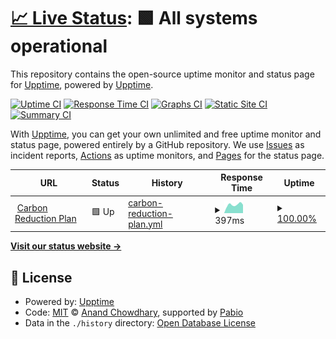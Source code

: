 # [📈 Live Status](https://upptime.github.io/upptime): <!--live status--> **🟩 All systems operational**

This repository contains the open-source uptime monitor and status page for [Upptime](https://upptime.js.org), powered by [Upptime](https://github.com/upptime/upptime).

[![Uptime CI](https://github.com/z3green/upptime/workflows/Uptime%20CI/badge.svg)](https://github.com/z3green/upptime/actions?query=workflow%3A%22Uptime+CI%22)
[![Response Time CI](https://github.com/z3green/upptime/workflows/Response%20Time%20CI/badge.svg)](https://github.com/z3green/upptime/actions?query=workflow%3A%22Response+Time+CI%22)
[![Graphs CI](https://github.com/z3green/upptime/workflows/Graphs%20CI/badge.svg)](https://github.com/z3green/upptime/actions?query=workflow%3A%22Graphs+CI%22)
[![Static Site CI](https://github.com/z3green/upptime/workflows/Static%20Site%20CI/badge.svg)](https://github.com/z3green/upptime/actions?query=workflow%3A%22Static+Site+CI%22)
[![Summary CI](https://github.com/z3green/upptime/workflows/Summary%20CI/badge.svg)](https://github.com/z3green/upptime/actions?query=workflow%3A%22Summary+CI%22)

With [Upptime](https://upptime.js.org), you can get your own unlimited and free uptime monitor and status page, powered entirely by a GitHub repository. We use [Issues](https://github.com/upptime/upptime/issues) as incident reports, [Actions](https://github.com/z3green/upptime/actions) as uptime monitors, and [Pages](https://upptime.github.io/upptime) for the status page.

<!--start: status pages-->
<!-- This summary is generated by Upptime (https://github.com/upptime/upptime) -->
<!-- Do not edit this manually, your changes will be overwritten -->
<!-- prettier-ignore -->
| URL | Status | History | Response Time | Uptime |
| --- | ------ | ------- | ------------- | ------ |
| <img alt="" src="https://icons.duckduckgo.com/ip3/crp.eco.ico" height="13"> [Carbon Reduction Plan](https://crp.eco) | 🟩 Up | [carbon-reduction-plan.yml](https://github.com/z3green/upptime/commits/HEAD/history/carbon-reduction-plan.yml) | <details><summary><img alt="Response time graph" src="./graphs/carbon-reduction-plan/response-time-week.png" height="20"> 397ms</summary><br><a href="https://z3green.github.io/upptime/history/carbon-reduction-plan"><img alt="Response time 458" src="https://img.shields.io/endpoint?url=https%3A%2F%2Fraw.githubusercontent.com%2Fz3green%2Fupptime%2FHEAD%2Fapi%2Fcarbon-reduction-plan%2Fresponse-time.json"></a><br><a href="https://z3green.github.io/upptime/history/carbon-reduction-plan"><img alt="24-hour response time 394" src="https://img.shields.io/endpoint?url=https%3A%2F%2Fraw.githubusercontent.com%2Fz3green%2Fupptime%2FHEAD%2Fapi%2Fcarbon-reduction-plan%2Fresponse-time-day.json"></a><br><a href="https://z3green.github.io/upptime/history/carbon-reduction-plan"><img alt="7-day response time 397" src="https://img.shields.io/endpoint?url=https%3A%2F%2Fraw.githubusercontent.com%2Fz3green%2Fupptime%2FHEAD%2Fapi%2Fcarbon-reduction-plan%2Fresponse-time-week.json"></a><br><a href="https://z3green.github.io/upptime/history/carbon-reduction-plan"><img alt="30-day response time 458" src="https://img.shields.io/endpoint?url=https%3A%2F%2Fraw.githubusercontent.com%2Fz3green%2Fupptime%2FHEAD%2Fapi%2Fcarbon-reduction-plan%2Fresponse-time-month.json"></a><br><a href="https://z3green.github.io/upptime/history/carbon-reduction-plan"><img alt="1-year response time 458" src="https://img.shields.io/endpoint?url=https%3A%2F%2Fraw.githubusercontent.com%2Fz3green%2Fupptime%2FHEAD%2Fapi%2Fcarbon-reduction-plan%2Fresponse-time-year.json"></a></details> | <details><summary><a href="https://z3green.github.io/upptime/history/carbon-reduction-plan">100.00%</a></summary><a href="https://z3green.github.io/upptime/history/carbon-reduction-plan"><img alt="All-time uptime 99.66%" src="https://img.shields.io/endpoint?url=https%3A%2F%2Fraw.githubusercontent.com%2Fz3green%2Fupptime%2FHEAD%2Fapi%2Fcarbon-reduction-plan%2Fuptime.json"></a><br><a href="https://z3green.github.io/upptime/history/carbon-reduction-plan"><img alt="24-hour uptime 100.00%" src="https://img.shields.io/endpoint?url=https%3A%2F%2Fraw.githubusercontent.com%2Fz3green%2Fupptime%2FHEAD%2Fapi%2Fcarbon-reduction-plan%2Fuptime-day.json"></a><br><a href="https://z3green.github.io/upptime/history/carbon-reduction-plan"><img alt="7-day uptime 100.00%" src="https://img.shields.io/endpoint?url=https%3A%2F%2Fraw.githubusercontent.com%2Fz3green%2Fupptime%2FHEAD%2Fapi%2Fcarbon-reduction-plan%2Fuptime-week.json"></a><br><a href="https://z3green.github.io/upptime/history/carbon-reduction-plan"><img alt="30-day uptime 99.66%" src="https://img.shields.io/endpoint?url=https%3A%2F%2Fraw.githubusercontent.com%2Fz3green%2Fupptime%2FHEAD%2Fapi%2Fcarbon-reduction-plan%2Fuptime-month.json"></a><br><a href="https://z3green.github.io/upptime/history/carbon-reduction-plan"><img alt="1-year uptime 99.66%" src="https://img.shields.io/endpoint?url=https%3A%2F%2Fraw.githubusercontent.com%2Fz3green%2Fupptime%2FHEAD%2Fapi%2Fcarbon-reduction-plan%2Fuptime-year.json"></a></details>

<!--end: status pages-->

[**Visit our status website →**](https://upptime.github.io/upptime)

## 📄 License

- Powered by: [Upptime](https://github.com/upptime/upptime)
- Code: [MIT](./LICENSE) © [Anand Chowdhary](https://anandchowdhary.com), supported by [Pabio](https://pabio.com)
- Data in the `./history` directory: [Open Database License](https://opendatacommons.org/licenses/odbl/1-0/)

